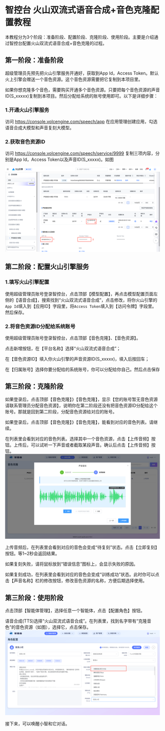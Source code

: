 # 智控台 火山双流式语音合成+音色克隆配置教程

本教程分为3个阶段：准备阶段、配置阶段、克隆阶段、使用阶段。主要是介绍通过智控台配置火山双流式语音合成+音色克隆的过程。

## 第一阶段：准备阶段
超级管理员先预先把火山引擎服务开通好，获取到App Id，Access Token。默认火上引擎会赠送一个音色资源。这个音色资源需要把它复制到本项目里。

如果你想克隆多个音色，需要购买开通多个音色资源。只要把每个音色资源的声音ID(S_xxxxx)复制到本项目。然后分配给系统的账号使用即可。以下是详细步骤：

### 1.开通火山引擎服务
访问 https://console.volcengine.com/speech/app  在应用管理创建应用，勾选语音合成大模型和声音复刻大模型。

### 2.获取音色资源ID
访问 https://console.volcengine.com/speech/service/9999 复制三项内容，分别是App Id，Access Token以及声音ID(S_xxxxx)。如图

![获取音色资源](images/image-clone-integration-01.png)

## 第二阶段：配置火山引擎服务

### 1.填写火山引擎配置

使用超级管理员账号登录智控台，点击顶部【模型配置】，再点击模型配置页面左侧的【语音合成】，搜索找到“火山双流式语音合成”，点击修改，将你火山引擎的`App Id`填入到【应用ID】字段里，将`Access Token`填入到【访问令牌】字段里。然后保存。

### 2.将音色资源ID分配给系统账号

使用超级管理员账号登录智控台，点击顶部【音色克隆】、【音色资源】。

点击新增按钮，在【平台名称】选择“火山双流式语音合成”；

在【音色资源ID】填入你火山引擎的声音资源ID(S_xxxxx)，填入后按回车；

在【归属账号】选择你要分配给的系统账号，你可以分配给你自己。然后点击保存

## 第三阶段：克隆阶段

如果登录后，点击顶部【音色克隆】》【音色克隆】，显示【您的账号暂无音色资源请联系管理员分配音色资源】，说明你在第二阶段还没有把音色资源ID分配给这个账号。那就是回到第二阶段，分配音色资源给对应的账号。

如果登录后，点击顶部【音色克隆】》【音色克隆】，能看到对应的音色列表。请继续。

在列表里会看到对应的音色列表。选择其中一个音色资源，点击【上传音频】按钮。上传后，可以试听一下声音或者截取某段声音。确认后点击【上传音频】按钮。
![上传音频](images/image-clone-integration-02.png)

上传音频后，在列表里会看到对应的音色会变成“待复刻”状态。点击【立即复刻】按钮。等1~2秒会返回结果。

如果复刻失败，请将鼠标放到“错误信息”图标上，会显示失败的原因。

如果复刻成功，在列表里会看到对应的音色会变成“训练成功”状态。此时你可以点击【声音名称】栏的修改按钮，修改音色资源的名称，方便后期选择使用。

## 第三阶段：使用阶段

点击顶部【智能体管理】，选择任意一个智能体，点击【配置角色】按钮。

语音合成(TTS)选择“火山双流式语音合成”。在列表里，找到名字带有“克隆音色”的音色资源（如图），选择它，点击保存。
![选择音色](images/image-clone-integration-03.png)

接下来，可以唤醒小智和它对话。
